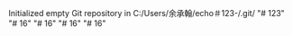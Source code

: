 Initialized empty Git repository in C:/Users/余承翰/echo＃123-/.git/
"# 123" 
"# 16" 
"# 16" 
"# 16" 
"# 16" 

